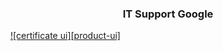 <p align="center">
  <h3 align="center">IT Support Google</h3>
</p>

[![certificate ui][product-ui]](https://example.com)
